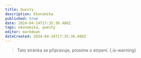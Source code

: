 ```yaml
---
title: Questy
description: Ekonomika
published: true
date: 2024-04-24T17:35:36.486Z
tags: ekonomika, questy
editor: markdown
dateCreated: 2024-04-24T17:35:36.486Z
---
```


> Tato stránka se připravuje, prosíme o strpení.
{.is-warning}
